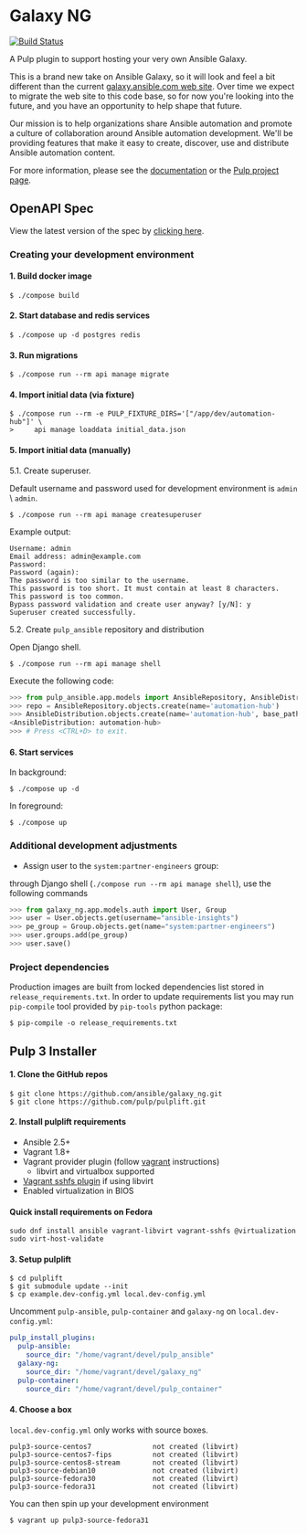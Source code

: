 # Galaxy NG

[![Build Status](https://travis-ci.com/ansible/galaxy_ng.svg?branch=master)](https://travis-ci.com/ansible/galaxy_ng)

A Pulp plugin to support hosting your very own Ansible Galaxy.

This is a brand new take on Ansible Galaxy, so it will look and feel a bit different than the current [galaxy.ansible.com web site](https://galaxy.ansible.com). Over time we expect to migrate the web site to this code base, so for now you're looking into the future, and you have an opportunity to help shape that future.

Our mission is to help organizations share Ansible automation and promote a culture of collaboration around Ansible automation development. We'll be providing features that make it easy to create, discover, use and distribute Ansible automation content.

For more information, please see the [documentation](docs/index.rst) or the [Pulp project page](https://pulpproject.org/).

## OpenAPI Spec

View the latest version of the spec by [clicking here](https://petstore.swagger.io/?url=https://raw.githubusercontent.com/ansible/galaxy_ng/master/openapi/openapi.yaml).

### Creating your development environment

#### 1. Build docker image

```console
$ ./compose build
```

#### 2. Start database and redis services

```console
$ ./compose up -d postgres redis
```

#### 3. Run migrations

```console
$ ./compose run --rm api manage migrate
```

#### 4. Import initial data (via fixture)

```console
$ ./compose run --rm -e PULP_FIXTURE_DIRS='["/app/dev/automation-hub"]' \
>     api manage loaddata initial_data.json
```

#### 5. Import initial data (manually)

5.1. Create superuser.

Default username and password used for development environment is `admin` \ `admin`.

```console
$ ./compose run --rm api manage createsuperuser
```

Example output:

```text
Username: admin
Email address: admin@example.com
Password:
Password (again):
The password is too similar to the username.
This password is too short. It must contain at least 8 characters.
This password is too common.
Bypass password validation and create user anyway? [y/N]: y
Superuser created successfully.
```

5.2. Create `pulp_ansible` repository and distribution

Open Django shell.

```console
$ ./compose run --rm api manage shell
````

Execute the following code:

```python console
>>> from pulp_ansible.app.models import AnsibleRepository, AnsibleDistribution
>>> repo = AnsibleRepository.objects.create(name='automation-hub')
>>> AnsibleDistribution.objects.create(name='automation-hub', base_path='automation-hub', repository=repo)
<AnsibleDistribution: automation-hub>
>>> # Press <CTRL+D> to exit.
```

#### 6. Start services

In background:

```console
$ ./compose up -d
```

In foreground:

```console
$ ./compose up
```

### Additional development adjustments

- Assign user to the `system:partner-engineers` group:

through Django shell (`./compose run --rm api manage shell`), use the following commands

```python console
>>> from galaxy_ng.app.models.auth import User, Group
>>> user = User.objects.get(username="ansible-insights")
>>> pe_group = Group.objects.get(name="system:partner-engineers")
>>> user.groups.add(pe_group)
>>> user.save()
```

### Project dependencies

Production images are built from locked dependencies list stored in `release_requirements.txt`.
In order to update requirements list you may run `pip-compile` tool provided by
`pip-tools` python package:

```console
$ pip-compile -o release_requirements.txt
```

## Pulp 3 Installer

#### 1. Clone the GitHub repos

```console
$ git clone https://github.com/ansible/galaxy_ng.git
$ git clone https://github.com/pulp/pulplift.git
```

#### 2. Install pulplift requirements

- Ansible 2.5+
- Vagrant 1.8+
- Vagrant provider plugin (follow [vagrant](
  https://www.vagrantup.com/docs/providers/installation.html) instructions)
  - libvirt and virtualbox supported
- [Vagrant sshfs plugin](https://github.com/dustymabe/vagrant-sshfs#install-plugin) if using libvirt
- Enabled virtualization in BIOS

#### Quick install requirements on Fedora
```
sudo dnf install ansible vagrant-libvirt vagrant-sshfs @virtualization
sudo virt-host-validate
```

#### 3. Setup pulplift

```console
$ cd pulplift
$ git submodule update --init
$ cp example.dev-config.yml local.dev-config.yml
```

Uncomment `pulp-ansible`, `pulp-container` and `galaxy-ng` on `local.dev-config.yml`:
```yaml
pulp_install_plugins:
  pulp-ansible:
    source_dir: "/home/vagrant/devel/pulp_ansible"
  galaxy-ng:
    source_dir: "/home/vagrant/devel/galaxy_ng"
  pulp-container:
    source_dir: "/home/vagrant/devel/pulp_container"
```

#### 4. Choose a box

`local.dev-config.yml` only works with source boxes.

```
pulp3-source-centos7               not created (libvirt)
pulp3-source-centos7-fips          not created (libvirt)
pulp3-source-centos8-stream        not created (libvirt)
pulp3-source-debian10              not created (libvirt)
pulp3-source-fedora30              not created (libvirt)
pulp3-source-fedora31              not created (libvirt)
```

You can then spin up your development environment
```console
$ vagrant up pulp3-source-fedora31
```
